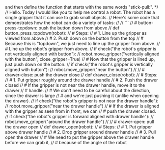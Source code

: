 

and then define the function that starts with the same words "stick-pull:".
*/
// Hello. Today I would like you to help me control a robot. The robot has a single gripper that it can use to grab small objects.
// Here's some code that demonstrates how the robot can do a variety of tasks:
//
// ```
// # button-press-topdown: push the button down from above
// def button_press_topdown(robot):
//     # Steps:
//     #  1. Line up the gripper as viewed from above
//     #  2. Push down on the button from the top
//     # Because this is "topdown", we just need to line up the gripper from above.
//     # Line up the robot's gripper from above.
//     if check("the robot's gripper is not vertically aligned with button"):
//         robot.move_gripper("vertically aligned with the button", close_gripper=True)
//     # Now that the gripper is lined up, just push down on the button.
//     if check("the robot's gripper is vertically aligned with button"):
//         robot.move_gripper("near the button")
//
// # drawer-close: push the drawer close
// def drawer_close(robot):
//     # Steps:
//     #  1. Put gripper roughly around the drawer handle
//     #  2. Push the drawer closed
//     # If the gripper is not near the drawer handle, move it to the drawer
//     # handle.
//     # We don't need to be careful about the direction, since the drawer is large
//     # and we're just pushing it (unlike when opening the drawer).
//     if check("the robot's gripper is not near the drawer handle"):
//         robot.move_gripper("near the drawer handle")
//     # If the drawer is aligned with the gripper as seen from in front, we can
//     # push the drawer closed.
//     if check("the robot's gripper is forward aligned with drawer handle"):
//         robot.move_gripper("around the drawer handle")
//
// # drawer-open: pull the drawer open
// def drawer_open(robot):
//     # Steps:
//     #  1. Put gripper above drawer handle
//     #  2. Drop gripper around drawer handle
//     #  3. Pull open the drawer
//     # We need to put the gripper above the drawer handle before we can grab it,
//     # because of the angle of the robot